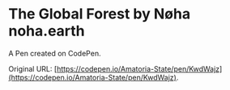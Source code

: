 # The Global Forest by Nøha noha.earth

A Pen created on CodePen.

Original URL: [https://codepen.io/Amatoria-State/pen/KwdWajz](https://codepen.io/Amatoria-State/pen/KwdWajz).
